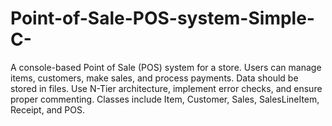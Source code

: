 # Point-of-Sale-POS-system-Simple-C-
A console-based Point of Sale (POS) system for a store. Users can manage items, customers, make sales, and process payments. Data should be stored in files. Use N-Tier architecture, implement error checks, and ensure proper commenting. Classes include Item, Customer, Sales, SalesLineItem, Receipt, and POS.
